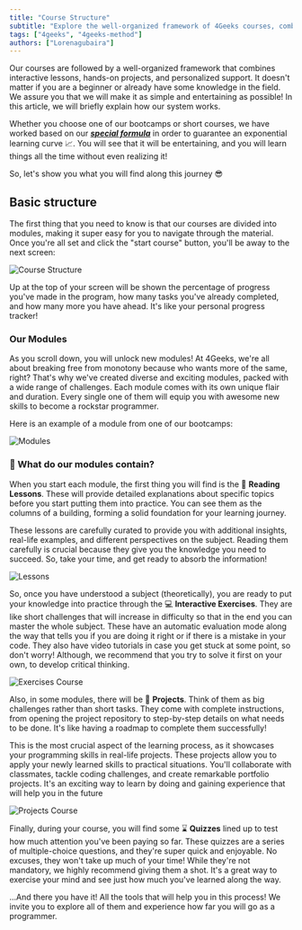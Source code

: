 ```yaml
---
title: "Course Structure"
subtitle: "Explore the well-organized framework of 4Geeks courses, combining interactive lessons, hands-on projects, and personalized support. Discover the basic structure, modules, reading lessons, interactive exercises, projects, and quizzes that make your learning journey entertaining and effective."
tags: ["4geeks", "4geeks-method"]
authors: ["Lorenagubaira"]
---
```


Our courses are followed by a well-organized framework that combines interactive lessons, hands-on projects, and personalized support. It doesn't matter if you are a beginner or already have some knowledge in the field. We assure you that we will make it as simple and entertaining as possible! In this article, we will briefly explain how our system works.

Whether you choose one of our bootcamps or short courses, we have worked based on our ***[special formula](https://4geeks.com/mastering-technical-knowledge)*** in order to guarantee an exponential learning curve 📈. You will see that it will be entertaining, and you will learn things all the time without even realizing it!

So, let's show you what you will find along this journey 😎

## Basic structure

The first thing that you need to know is that our courses are divided into modules, making it super easy for you to navigate through the material. Once you're all set and click the "start course" button, you'll be away to the next screen:

![Course Structure](https://breathecode.herokuapp.com/v1/media/file/course-structure-png?raw=true)

Up at the top of your screen will be shown the percentage of progress you've made in the program, how many tasks you've already completed, and how many more you have ahead. It's like your personal progress tracker!

### Our Modules

As you scroll down, you will unlock new modules! At 4Geeks, we're all about breaking free from monotony because who wants more of the same, right? That's why we've created diverse and exciting modules, packed with a wide range of challenges. Each module comes with its own unique flair and duration. Every single one of them will equip you with awesome new skills to become a rockstar programmer.

Here is an example of a module from one of our bootcamps:

![Modules](https://breathecode.herokuapp.com/v1/media/file/modules-png?raw=true)

### 🤔 What do our modules contain?

When you start each module, the first thing you will find is the 📖 **Reading Lessons**. These will provide detailed explanations about specific topics before you start putting them into practice. You can see them as the columns of a building, forming a solid foundation for your learning journey.

These lessons are carefully curated to provide you with additional insights, real-life examples, and different perspectives on the subject. Reading them carefully is crucial because they give you the knowledge you need to succeed. So, take your time, and get ready to absorb the information!

![Lessons](https://breathecode.herokuapp.com/v1/media/file/lessons-course-png?raw=true)

So, once you have understood a subject (theoretically), you are ready to put your knowledge into practice through the 💻 **Interactive Exercises**. They are like short challenges that will increase in difficulty so that in the end you can master the whole subject. These have an automatic evaluation mode along the way that tells you if you are doing it right or if there is a mistake in your code. They also have video tutorials in case you get stuck at some point, so don't worry! Although, we recommend that you try to solve it first on your own, to develop critical thinking.

![Exercises Course](https://breathecode.herokuapp.com/v1/media/file/exercises-course-png?raw=true)

Also, in some modules, there will be 🌱 **Projects**. Think of them as big challenges rather than short tasks. They come with complete instructions, from opening the project repository to step-by-step details on what needs to be done. It's like having a roadmap to complete them successfully!

This is the most crucial aspect of the learning process, as it showcases your programming skills in real-life projects. These projects allow you to apply your newly learned skills to practical situations. You'll collaborate with classmates, tackle coding challenges, and create remarkable portfolio projects. It's an exciting way to learn by doing and gaining experience that will help you in the future

![Projects Course](https://breathecode.herokuapp.com/v1/media/file/projects-course-png?raw=true)

Finally, during your course, you will find some ⌛ **Quizzes** lined up to test how much attention you've been paying so far. These quizzes are a series of multiple-choice questions, and they're super quick and enjoyable. No excuses, they won't take up much of your time! While they're not mandatory, we highly recommend giving them a shot. It's a great way to exercise your mind and see just how much you've learned along the way.

...And there you have it! All the tools that will help you in this process! We invite you to explore all of them and experience how far you will go as a programmer.

